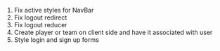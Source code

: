 1. Fix active styles for NavBar
2. Fix logout redirect
3. Fix logout reducer
4. Create player or team on client side and have it associated with user
5. Style login and sign up forms
